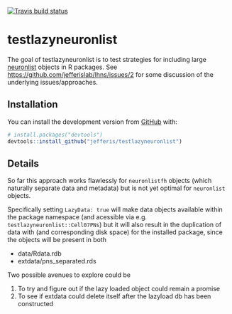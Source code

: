 [![Travis build status](https://travis-ci.org/jefferis/testlazyneuronlist.svg?branch=master)](https://travis-ci.org/jefferis/testlazyneuronlist)

# testlazyneuronlist

The goal of testlazyneuronlist is to test strategies for including large
[neuronlist]() objects in R packages. See https://github.com/jefferislab/lhns/issues/2 
for some discussion of the underlying issues/approaches.

## Installation

You can install the development version from [GitHub](https://github.com/) with:

``` r
# install.packages("devtools")
devtools::install_github("jefferis/testlazyneuronlist")
```

## Details

So far this approach works flawlessly for `neuronlistfh` objects (which naturally 
separate data and metadata) but is not yet optimal for `neuronlist` objects.

Specifically setting `LazyData: true` will make data objects available within
the package namespace (and acessible via e.g. `testlazyneuronlist::Cell07PNs`)
but it will also result in the duplication of data with (and corresponding disk space)
for the installed package, since the objects will be present in both

* data/Rdata.rdb
* extdata/pns_separated.rds

Two possible avenues to explore could be 

1. To try and figure out if the lazy loaded object could remain a promise
2. To see if extdata could delete itself after the lazyload db has been 
   constructed
